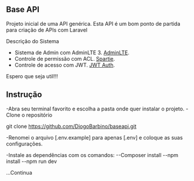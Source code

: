 ## Base API

Projeto inicial de uma API genérica.
Esta API é um bom ponto de partida para criação de APIs com Laravel

Descrição do Sistema
- Sistema de Admin com AdminLTE 3. [AdminLTE](https://github.com/jeroennoten/Laravel-AdminLTE).
- Controle de permissão com ACL. [Spartie](https://docs.spatie.be/laravel-permission/v3/introduction/).
- Controle de acesso com JWT. [JWT Auth](https://jwt-auth.readthedocs.io/en/develop/).

Espero que seja util!!!

## Instrução

-Abra seu terminal favorito e escolha a pasta onde quer instalar o projeto. 
-Clone o repositório

git clone https://github.com/DiogoBarbino/baseapi.git

-Renomei o arquivo [.env.example] para apenas [.env] e coloque as suas configurações.

-Instale as dependências com os comandos:
--Composer install
--npm install
--npm run dev

...Continua